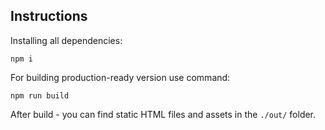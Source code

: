 ## Instructions

Installing all dependencies:

`npm i`

For building production-ready version use command:

`npm run build`

After build - you can find static HTML files and assets in the `./out/` folder.
